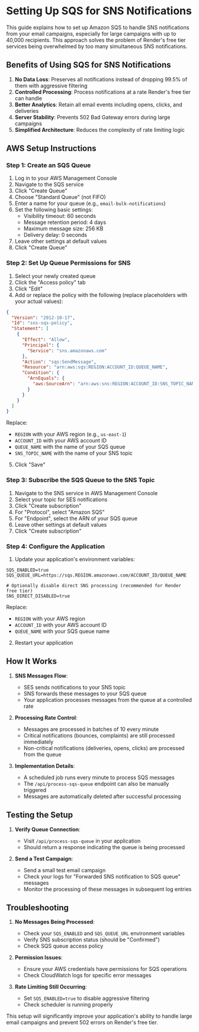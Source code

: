 # Setting Up SQS for SNS Notifications

This guide explains how to set up Amazon SQS to handle SNS notifications from your email campaigns, especially for large campaigns with up to 40,000 recipients. This approach solves the problem of Render's free tier services being overwhelmed by too many simultaneous SNS notifications.

## Benefits of Using SQS for SNS Notifications

1. **No Data Loss**: Preserves all notifications instead of dropping 99.5% of them with aggressive filtering
2. **Controlled Processing**: Process notifications at a rate Render's free tier can handle
3. **Better Analytics**: Retain all email events including opens, clicks, and deliveries
4. **Server Stability**: Prevents 502 Bad Gateway errors during large campaigns
5. **Simplified Architecture**: Reduces the complexity of rate limiting logic

## AWS Setup Instructions

### Step 1: Create an SQS Queue

1. Log in to your AWS Management Console
2. Navigate to the SQS service
3. Click "Create Queue"
4. Choose "Standard Queue" (not FIFO)
5. Enter a name for your queue (e.g., `email-bulk-notifications`)
6. Set the following basic settings:
   - Visibility timeout: 60 seconds
   - Message retention period: 4 days
   - Maximum message size: 256 KB
   - Delivery delay: 0 seconds
7. Leave other settings at default values
8. Click "Create Queue"

### Step 2: Set Up Queue Permissions for SNS

1. Select your newly created queue
2. Click the "Access policy" tab
3. Click "Edit"
4. Add or replace the policy with the following (replace placeholders with your actual values):

```json
{
  "Version": "2012-10-17",
  "Id": "sns-sqs-policy",
  "Statement": [
    {
      "Effect": "Allow",
      "Principal": {
        "Service": "sns.amazonaws.com"
      },
      "Action": "sqs:SendMessage",
      "Resource": "arn:aws:sqs:REGION:ACCOUNT_ID:QUEUE_NAME",
      "Condition": {
        "ArnEquals": {
          "aws:SourceArn": "arn:aws:sns:REGION:ACCOUNT_ID:SNS_TOPIC_NAME"
        }
      }
    }
  ]
}
```

Replace:
- `REGION` with your AWS region (e.g., `us-east-1`)
- `ACCOUNT_ID` with your AWS account ID
- `QUEUE_NAME` with the name of your SQS queue
- `SNS_TOPIC_NAME` with the name of your SNS topic

5. Click "Save"

### Step 3: Subscribe the SQS Queue to the SNS Topic

1. Navigate to the SNS service in AWS Management Console
2. Select your topic for SES notifications
3. Click "Create subscription"
4. For "Protocol", select "Amazon SQS"
5. For "Endpoint", select the ARN of your SQS queue
6. Leave other settings at default values
7. Click "Create subscription"

### Step 4: Configure the Application

1. Update your application's environment variables:

```
SQS_ENABLED=true
SQS_QUEUE_URL=https://sqs.REGION.amazonaws.com/ACCOUNT_ID/QUEUE_NAME

# Optionally disable direct SNS processing (recommended for Render free tier)
SNS_DIRECT_DISABLED=true
```

Replace:
- `REGION` with your AWS region
- `ACCOUNT_ID` with your AWS account ID
- `QUEUE_NAME` with your SQS queue name

2. Restart your application

## How It Works

1. **SNS Messages Flow**:
   - SES sends notifications to your SNS topic
   - SNS forwards these messages to your SQS queue
   - Your application processes messages from the queue at a controlled rate

2. **Processing Rate Control**:
   - Messages are processed in batches of 10 every minute
   - Critical notifications (bounces, complaints) are still processed immediately
   - Non-critical notifications (deliveries, opens, clicks) are processed from the queue

3. **Implementation Details**:
   - A scheduled job runs every minute to process SQS messages
   - The `/api/process-sqs-queue` endpoint can also be manually triggered
   - Messages are automatically deleted after successful processing

## Testing the Setup

1. **Verify Queue Connection**:
   - Visit `/api/process-sqs-queue` in your application
   - Should return a response indicating the queue is being processed

2. **Send a Test Campaign**:
   - Send a small test email campaign
   - Check your logs for "Forwarded SNS notification to SQS queue" messages
   - Monitor the processing of these messages in subsequent log entries

## Troubleshooting

1. **No Messages Being Processed**:
   - Check your `SQS_ENABLED` and `SQS_QUEUE_URL` environment variables
   - Verify SNS subscription status (should be "Confirmed")
   - Check SQS queue access policy

2. **Permission Issues**:
   - Ensure your AWS credentials have permissions for SQS operations
   - Check CloudWatch logs for specific error messages

3. **Rate Limiting Still Occurring**:
   - Set `SQS_ENABLED=true` to disable aggressive filtering
   - Check scheduler is running properly

This setup will significantly improve your application's ability to handle large email campaigns and prevent 502 errors on Render's free tier.
